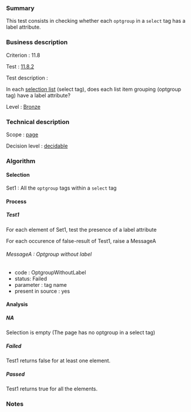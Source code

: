 ### Summary

This test consists in checking whether each `optgroup` in a `select`
tag has a label attribute.

### Business description

Criterion : 11.8

Test : [11.8.2](http://www.accessiweb.org/index.php/accessiweb-22-english-version.html#test-11-8-2)

Test description :

In each [selection list](http://www.accessiweb.org/index.php/glossary-76.html#mListeChoix) (select tag), does each list item grouping (optgroup tag) have a label attribute?

Level : [Bronze](/en/category/rules-design/accessiweb-11/level/bronze)

### Technical description

Scope : [page](/en/category/rules-design/accessiweb-11/scope/page)

Decision level :
[decidable](/en/category/rules-design/accessiweb-11/decision-level/decidable)

### Algorithm

#### Selection

Set1 : All the `optgroup` tags within a `select` tag

#### Process

##### Test1

For each element of Set1, test the presence of a label attribute

For each occurence of false-result of Test1, raise a MessageA

###### MessageA : Optgroup without label

-   code : OptgroupWithoutLabel
-   status: Failed
-   parameter : tag name
-   present in source : yes

#### Analysis

##### NA

Selection is empty (The page has no optgroup in a select tag)

##### Failed

Test1 returns false for at least one element.

##### Passed

Test1 returns true for all the elements.

### Notes